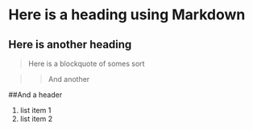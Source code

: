 Here is a heading using Markdown
================================

Here is another heading
-----------------------

>Here is a blockquote of somes sort

>> And another

##And a header

1. list item 1
2. list item 2

